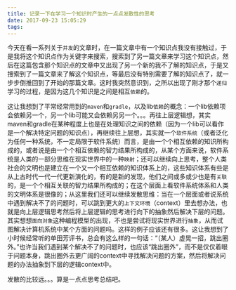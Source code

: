 ```yaml
---
title: 记录一下在学习一个知识时产生的一点点发散性的思考
date: 2017-09-23 15:05:29
tags:
---
```

今天在看一系列关于`并发`的文章时，在一篇文章中有一个知识点我没有接触过，于是我将这个知识点作为关键字来搜索，搜索到了另一篇文章来学习这个知识点，然后在这篇包含那个知识点的文章中又出现了另一个新的我不了解的知识点，于是又搜索到了一篇文章来了解这个知识点，等最后没有特别需要了解的知识点了，就一步步倒推回到了开始的那篇文章。这时我突然意识到，之所以出现了刚才那个`递归`学习的过程，是因为这几个知识是之间是相互`依赖`的。

这让我想到了平常经常用到的`maven`和`gradle`，以及lib`依赖`的概念：一个lib依赖项会依赖另一个，另一个lib可能又会依赖另另一个。。。再往上层逻辑想，其实maven和gradle在某种程度上也是在处理知识之间的依赖（因为一个lib可以看作是一个解决特定问题的知识点），再继续往上层想，其实就一个`软件系统`（或者泛化为任何一种系统，不一定局限于软件系统）而言，是由一个个相互依赖的知识所构成的，或者说是由一个个相互依赖的智力结果所构成的，从某个方面来说，软件系统是人类的一部分思维在现实世界中的一种`映射`；还可以继续向上思考，整个人类社会的文明也是建立在一个又一个相互依赖的知识体系上的，这些知识体系有些是从上古时代一代一代更新演化的，有的是新的发现，他们之间或多或少也是有`关联`的，是一个个相互关联的智力结果所构成的；在这个层面上看软件系统体系和人类的文明体系是很像的；从这里我们还可以继续发散思维：当在一个层面或者说系统中遇到解决不了的问题时，可以跳到更大的`上下文环境`（context）里去想办法，也就是向上层逻辑思考然后将上层逻辑的思考进行向下的抽象然后解决下层的问题。其实想想`面向对象`这种编程模型的出现，不也是尝试将现实世界进行`抽象`，从而试图解决计算机系统中某个方面的问题吗。这样的例子应该还有很多。这让我想到了小时候经常听的单田芳评书，总会有这么样的一句话：“（某人）虚晃一招，跳出圈外。”也许当我们遇到某个解决不了的问题时，也应该“跳出圈外”，而不是仅仅着眼于问题本身，跳出圈外去更广阔的context中寻找解决问题的方案，然后将解决问题的办法抽象到下层的逻辑context中。

发散的比较远。。。算是一点点思考总结吧。